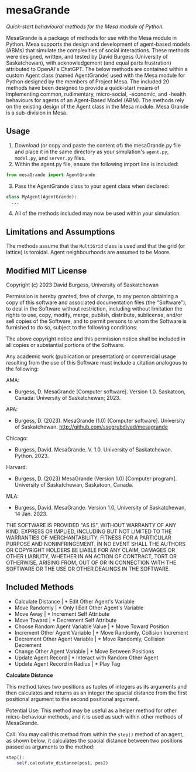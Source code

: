 # mesaGrande
*Quick-start behavioural methods for the Mesa module of Python.*

MesaGrande is a package of methods for use with the Mesa module in Python. Mesa supports the design and development of agent-based models (ABMs) that simulate the complexities of social interactions. These methods were designed, written, and tested by David Burgess (University of Saskatchewan), with acknowledgement (and equal parts frustration) attributed to OpenAI's ChatGPT. The below methods are contained within a custom Agent class (named AgentGrande) used with the Mesa module for Python designed by the members of Project Mesa. The included 20 methods have been designed to provide a quick-start means of implementing common, rudimentary, micro-social, -economic, and -health behaviours for agents of an Agent-Based Model (ABM). The methods rely on the existing design of the Agent class in the Mesa module.
Mesa Grande is a sub-division in Mesa.

**Usage**
----------

1. Download (or copy and paste the content of) the mesaGrande.py file and place it in the same directory as your simulation's ```agent.py```, ```model.py```, and ```server.py``` files.
2. Within the agent.py file, ensure the following import line is included:
```python & mesa
from mesaGrande import AgentGrande
```
3. Pass the AgentGrande class to your agent class when declared:
```python & mesa
class MyAgent(AgentGrande):
  ...
```
4. All of the methods included may now be used within your simulation.

**Limitations and Assumptions**
----------

The methods assume that the ```MultiGrid``` class is used and that the grid (or lattice) is toroidal. Agent neighbourhoods are assumed to be Moore.

**Modified MIT License**
----------

Copyright (c) 2023 David Burgess, University of Saskatchewan

Permission is hereby granted, free of charge, to any person obtaining a copy
of this software and associated documentation files (the "Software"), to deal
in the Software without restriction, including without limitation the rights
to use, copy, modify, merge, publish, distribute, sublicense, and/or sell
copies of the Software, and to permit persons to whom the Software is
furnished to do so, subject to the following conditions:

The above copyright notice and this permission notice shall be included in all
copies or substantial portions of the Software.

Any academic work (publication or presentation) or commercial usage resulting 
from the use of this Software must include a citation analogous to the following:

AMA:

* Burgess, D. MesaGrande [Computer software]. Version 1.0. Saskatoon, Canada: University of Saskatchewan; 2023.

APA:

* Burgess, D. (2023). MesaGrande (1.0) [Computer software]. University of Saskatchewan. http://github.com/ssegrubdivad/mesagrande

Chicago:

* Burgess, David. MesaGrande. V. 1.0. University of Saskatchewan. Python. 2023.

Harvard:

* Burgess, D. (2023) MesaGrande (Version 1.0) [Computer program]. University of Saskatchewan, Saskatoon, Canada.

MLA:

* Burgess, David. MesaGrande. Version 1.0, University of Saskatchewan, 14 Jan. 2023.

THE SOFTWARE IS PROVIDED "AS IS", WITHOUT WARRANTY OF ANY KIND, EXPRESS OR
IMPLIED, INCLUDING BUT NOT LIMITED TO THE WARRANTIES OF MERCHANTABILITY,
FITNESS FOR A PARTICULAR PURPOSE AND NONINFRINGEMENT. IN NO EVENT SHALL THE
AUTHORS OR COPYRIGHT HOLDERS BE LIABLE FOR ANY CLAIM, DAMAGES OR OTHER
LIABILITY, WHETHER IN AN ACTION OF CONTRACT, TORT OR OTHERWISE, ARISING FROM,
OUT OF OR IN CONNECTION WITH THE SOFTWARE OR THE USE OR OTHER DEALINGS IN THE
SOFTWARE.

**Included Methods**
----------
* Calculate Distance | * Edit Other Agent's Variable
* Move Randomly | * Only I Edit Other Agent's Variable
* Move Away | * Increment Self Attribute
* Move Toward | * Decrement Self Attribute
* Choose Random Agent Variable Value | * Move Toward Position
* Increment Other Agent Variable | * Move Randomly, Collision Increment
* Decrement Other Agent Variable | * Move Randomly, Collision Decrement
* Change Other Agent Variable | * Move Between Positions
* Update Agent Record | * Interact with Random Other Agent
* Update Agent Record in Radius | * Play Tag

**Calculate Distance**

This method takes two positions as tuples of integers as its arguments and then calculates and returns as an integer the spacial distance from the first positional argument to the second positional argument.

Potential Use: This method may be useful as a helper method for other micro-behaviour methods, and it is used as such within other methods of MesaGrande.

Call: You may call this method from within the ```step()``` method of an agent, as shown below; it calculates the spacial distance between two positions passed as arguments to the method:
```python
step():
    self.calculate_distance(pos1, pos2)
```
